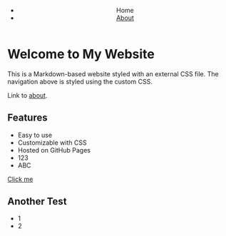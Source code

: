 <!-- Minified version -->
<link rel="stylesheet" href="https://cdn.simplecss.org/simple.min.css">

<!-- Un-Minified version -->
<link rel="stylesheet" href="https://cdn.simplecss.org/simple.css">

<link rel="stylesheet" href="custom.css">


<header>
  <nav>
    <ul>
      <li><a aria-current="page" class="current">Home</a></li>
      <li><a href="about">About</a></li>
    </ul>
  </nav>
</header>

# Welcome to My Website

This is a Markdown-based website styled with an external CSS file. The navigation above is styled using the custom CSS.

Link to [about](about).

## Features

- Easy to use
- Customizable with CSS
- Hosted on GitHub Pages
- 123
- ABC

<a class="button" href="#">Click me</a>

## Another Test

- 1
- 2

